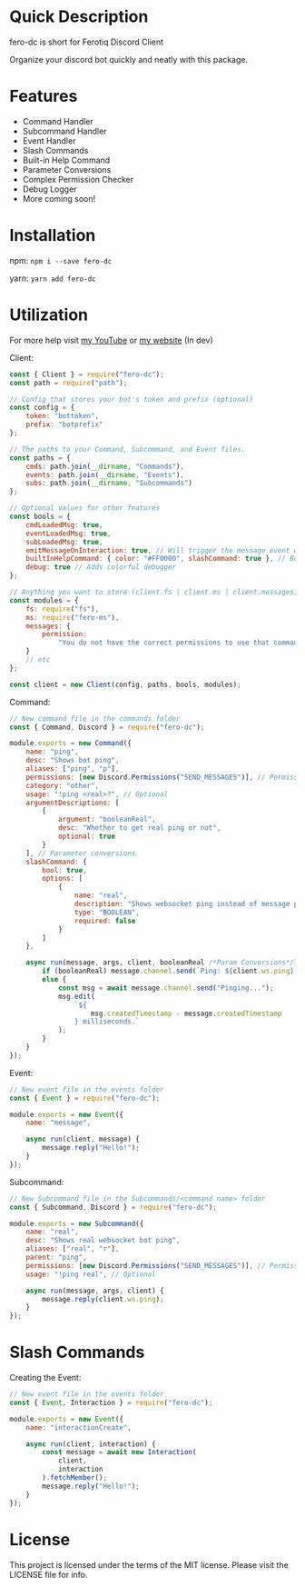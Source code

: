 # Quick Description

fero-dc is short for Ferotiq Discord Client

Organize your discord bot quickly and neatly with this package.

# Features

-   Command Handler
-   Subcommand Handler
-   Event Handler
-   Slash Commands
-   Built-in Help Command
-   Parameter Conversions
-   Complex Permission Checker
-   Debug Logger
-   More coming soon!

# Installation

npm: `npm i --save fero-dc`

yarn: `yarn add fero-dc`

# Utilization

For more help visit [my YouTube](https://youtube.ferotiq.dev/) or
[my website](https://www.ferotiq.dev) (In dev)

Client:

```js
const { Client } = require("fero-dc");
const path = require("path");

// Config that stores your bot's token and prefix (optional)
const config = {
	token: "bottoken",
	prefix: "botprefix"
};

// The paths to your Command, Subcommand, and Event files.
const paths = {
	cmds: path.join(__dirname, "Commands"),
	events: path.join(__dirname, "Events"),
	subs: path.join(__dirname, "Subcommands")
};

// Optional values for other features
const bools = {
	cmdLoadedMsg: true,
	eventLoadedMsg: true,
	subLoadedMsg: true,
	emitMessageOnInteraction: true, // Will trigger the message event when the interactionCreate event is triggered
	builtInHelpCommand: { color: "#FF0000", slashCommand: true }, // Built in help command excepts a MessageEmbed and then the slashCommand property
	debug: true // Adds colorful debugger
};

// Anything you want to store (client.fs | client.ms | client.messages)
const modules = {
	fs: require("fs"),
	ms: require("fero-ms"),
	messages: {
		permission:
			"You do not have the correct permissions to use that command!"
	}
	// etc
};

const client = new Client(config, paths, bools, modules);
```

Command:

```js
// New command file in the commands folder
const { Command, Discord } = require("fero-dc");

module.exports = new Command({
	name: "ping",
	desc: "Shows bot ping",
	aliases: ["ping", "p"],
	permissions: [new Discord.Permissions("SEND_MESSAGES")], // Permission name, permissions object, bitfield, id of role, id of user, or string flag
	category: "other",
	usage: "!ping <real>?", // Optional
	argumentDescriptions: [
		{
			argument: "booleanReal",
			desc: "Whether to get real ping or not",
			optional: true
		}
	], // Parameter conversions
	slashCommand: {
		bool: true,
		options: [
			{
				name: "real",
				description: "Shows websocket ping instead of message ping",
				type: "BOOLEAN",
				required: false
			}
		]
	},

	async run(message, args, client, booleanReal /*Param Conversions*/) {
		if (booleanReal) message.channel.send(`Ping: ${client.ws.ping} ms.`);
		else {
			const msg = await message.channel.send("Pinging...");
			msg.edit(
				`${
					msg.createdTimestamp - message.createdTimestamp
				} milliseconds.`
			);
		}
	}
});
```

Event:

```js
// New event file in the events folder
const { Event } = require("fero-dc");

module.exports = new Event({
	name: "message",

	async run(client, message) {
		message.reply("Hello!");
	}
});
```

Subcommand:

```js
// New Subcommand file in the Subcommands/<command name> folder
const { Subcommand, Discord } = require("fero-dc");

module.exports = new Subcommand({
	name: "real",
	desc: "Shows real websocket bot ping",
	aliases: ["real", "r"],
	parent: "ping",
	permissions: [new Discord.Permissions("SEND_MESSAGES")], // Permission name, permissions object, bitfield, id of role, id of user, or string flag
	usage: "!ping real", // Optional

	async run(message, args, client) {
		message.reply(client.ws.ping);
	}
});
```

# Slash Commands

Creating the Event:

```js
// New event file in the events folder
const { Event, Interaction } = require("fero-dc");

module.exports = new Event({
	name: "interactionCreate",

	async run(client, interaction) {
		const message = await new Interaction(
			client,
			interaction
		).fetchMember();
		message.reply("Hello!");
	}
});
```

# License

This project is licensed under the terms of the MIT license. Please visit the
LICENSE file for info.
